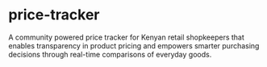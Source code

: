# price-tracker
A community powered price tracker for Kenyan retail shopkeepers that enables transparency in product pricing and empowers smarter purchasing decisions through real-time comparisons of everyday goods.
